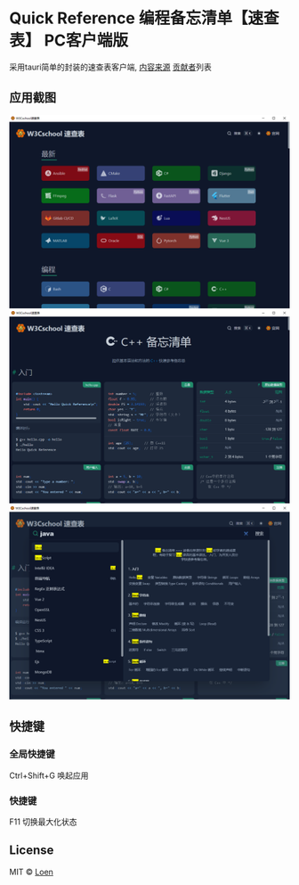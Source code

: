 # Quick Reference 编程备忘清单【速查表】 PC客户端版

采用tauri简单的封装的速查表客户端, [内容来源](https://github.com/jaywcjlove/reference)
[贡献者](https://github.com/jaywcjlove/reference/graphs/contributors)列表

## 应用截图
![Alt text](image.png)
![Alt text](image-1.png)
![Alt text](image-2.png)

## 快捷键
### 全局快捷键
Ctrl+Shift+G 唤起应用
### 快捷键
F11 切换最大化状态
## License

MIT © [Loen](https://github.com/lucoo01)

